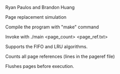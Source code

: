 Ryan Paulos and Brandon Huang

Page replacement simulation

Compile the program with "make" command

Invoke with ./main <algorithm> <page_count> <page_ref.txt>
  

  
 Supports the FIFO and LRU algorithms.
  
 Counts all page references (lines in the pageref file)
  
  Flushes pages before execution.
